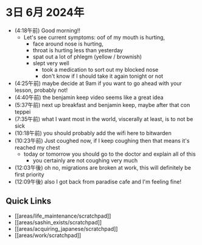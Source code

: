 # 3日 6月 2024年
- (4:18午前) Good morning!!
  - Let's see current symptoms: 
oof of my mouth is hurting,
    - face around nose is hurting,
    - throat is hurting less than yesterday
    - spat out a lot of phlegm (yellow / brownish)
    - slept very well
      - took a medication to sort out my blocked nose
      - don't know if I should take it again tonight or not
- (4:25午前) maybe decide at 9am if you want to go ahead with your lesson, probably not!
- (4:40午前) the benjamin keep video seems like a great idea
- (5:37午前) next up breakfast and benjamin keep, maybe after that con teppei
- (7:35午前) what I want most in the world, viscerally at least, is to not be sick
- (10:18午前) you should probably add the wifi here to bitwarden
- (10:23午前) Just coughed now, if I keep coughing then that means it's reached my chest
  - today or tomorrow you should go to the doctor and explain all of this
    - you certainly are not coughing very much
- (12:03午後) oh no, migrations are broken at work, this will definitely be first priority
- (12:09午後) also I got back from paradise cafe and I'm feeling fine!

 









## Quick Links
- [[areas/life_maintenance/scratchpad]]
- [[areas/sashin_exists/scratchpad]]
- [[areas/acquiring_japanese/scratchpad]]
- [[areas/work/scratchpad]]
